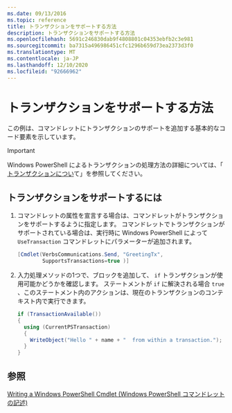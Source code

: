 ```yaml
---
ms.date: 09/13/2016
ms.topic: reference
title: トランザクションをサポートする方法
description: トランザクションをサポートする方法
ms.openlocfilehash: 5691c246830dab9f4808801c04353ebfb2c3e981
ms.sourcegitcommit: ba7315a496986451cfc1296b659d73ea2373d3f0
ms.translationtype: MT
ms.contentlocale: ja-JP
ms.lasthandoff: 12/10/2020
ms.locfileid: "92666962"
---
```

# <a name="how-to-support-transactions"></a>トランザクションをサポートする方法

この例は、コマンドレットにトランザクションのサポートを追加する基本的なコード要素を示しています。

> [!IMPORTANT]
> Windows PowerShell によるトランザクションの処理方法の詳細については、「 [トランザクションについ][about_Transactions]て」を参照してください。

## <a name="to-support-transactions"></a>トランザクションをサポートするには

1. コマンドレットの属性を宣言する場合は、コマンドレットがトランザクションをサポートするように指定します。
   コマンドレットでトランザクションがサポートされている場合は、実行時に Windows PowerShell によって `UseTransaction` コマンドレットにパラメーターが追加されます。

    ```csharp
    [Cmdlet(VerbsCommunications.Send, "GreetingTx",
            SupportsTransactions=true )]
    ```

2. 入力処理メソッドの1つで、ブロックを追加して、 `if` トランザクションが使用可能かどうかを確認します。
   ステートメントが `if` に解決される場合 `true` 、このステートメント内のアクションは、現在のトランザクションのコンテキスト内で実行できます。

    ```csharp
    if (TransactionAvailable())
    {
      using (CurrentPSTransaction)
      {
        WriteObject("Hello " + name + "  from within a transaction.");
      }
    }
    ```

## <a name="see-also"></a>参照

[Writing a Windows PowerShell Cmdlet (Windows PowerShell コマンドレットの記述)](./writing-a-windows-powershell-cmdlet.md)

<!-- External URLs -->

[about_Transactions]: /powershell/module/Microsoft.PowerShell.Core/About/about_Transactions
